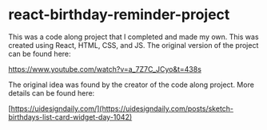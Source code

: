 # react-birthday-reminder-project

This was a code along project that I completed and made my own. This was created using React, HTML, CSS, and JS. The original version of the project can be found here:

https://www.youtube.com/watch?v=a_7Z7C_JCyo&t=438s

The original idea was found by the creator of the code along project. More details can be found here:

[https://uidesigndaily.com/](https://uidesigndaily.com/posts/sketch-birthdays-list-card-widget-day-1042)
